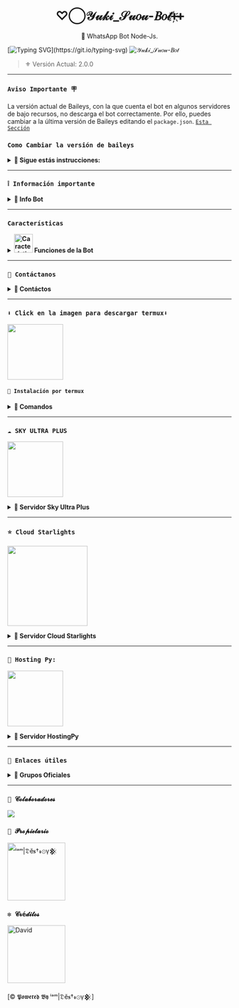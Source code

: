 <h1 align="center">♡⃝𝒴𝓊𝓀𝒾_𝒮𝓊𝑜𝓊-𝐵𝑜𝓉ᚐ҉ᚐ</h1>
 <p align="center">🌹 WhatsApp Bot Node-Js.</p>
</p>

  [![Typing SVG](https://readme-typing-svg.demolab.com?font=Fira+Code&pause=1000&color=FF0000&lines=𝐁𝐢𝐞𝐧𝐯𝐞𝐧𝐢𝐝𝐨+𝐚𝐥+𝐑𝐞𝐩𝐨𝐬𝐢𝐭𝐨𝐫𝐢𝐨+𝐎𝐟𝐢𝐜𝐢𝐚𝐥+𝐝𝐞;✨𝐘𝐮𝐤𝐢-𝐒𝐮𝐨𝐮-𝐁𝐨𝐭✨;𝐆𝐫𝐚𝐜𝐢𝐚𝐬+𝐩𝐨𝐫+𝐩𝐫𝐞𝐟𝐞𝐫𝐢𝐫𝐧𝐨𝐬;𝐂𝐫𝐞𝐚𝐝𝐨+𝐩𝐨𝐫+𝐈'𝐚𝐦|𝐃𝐞𝐬𝐭𝐫𝐨𝐲𒆜;✨+🌹🫦💖!!!)](https://git.io/typing-svg)
![𝒴𝓊𝓀𝒾_𝒮𝓊𝑜𝓊-𝐵𝑜𝓉](https://files.catbox.moe/om9jai.jpg)
> ⚜️ Versión Actual: 2.0.0 
---
### **`Aviso Importante 🪧`**
La versión actual de Baileys, con la que cuenta el bot en algunos servidores de bajo recursos, no descarga el bot correctamente. Por ello, puedes cambiar a la última versión de Baileys editando el `package.json`. [`Esta Sección`](https://github.com/The-King-Destroy/Yuki_Suou-Bot/blob/main/package.json#L34)

### **`Como Cambiar la versión de baileys`**
<details>
 <summary><b> 🍃 Sigue estás instrucciones:</b></summary>
 
**Después de presionar la parte que dice `Esta Sección` te llevará al package.json editarás la sección que te indica y le pondrás un "*":
"@whiskeysockets/baileys": "`github:Dev-Diego/Bailey`",
Asi debería de quedar 👇:
"@whiskeysockets/baileys": "`*`",**

</details>

---

### **`❕️ Información importante`**

<details>
 <summary><b> 🌷 Info Bot</b></summary>

* Este proyecto **no está afiliado de ninguna manera** con `WhatsApp`, `Inc. WhatsApp` es una marca registrada de `WhatsApp LLC`, y este bot es un **desarrollo independiente** que **no tiene ninguna relación oficial con la compañía**.

</details>

---

### **` Características `**
<details>
 <summary><b> <img src="https://i.pinimg.com/originals/73/69/6e/73696e022df7cd5cb3d999c6875361dd.gif" alt="Características" width="42" height="42"> Funciones de la Bot</b></summary>

> Bot en desarrollo si presenta alguna falla reportar al creador para darle una solución óptima.

- [x] Interacción con voz y texto
- [x] Configuración de grupo
- [x] antidelete, antilink, antispam, etc
- [ ] Bienvenida personalizada
- [x] Juegos, tictactoe, mate, etc
- [x] Chatbot (simsimi)
- [x] Chatbot (autoresponder)
- [x] Crear sticker de image/video/gif/url
- [x] SubBot (Jadibot)
- [x]    Buscador Google
- [x] Juego RPG
- [ ] Personalizar imagen del menú
- [x] Descarga de música y video De YT
- [ ] Otros

</details>

---

### **`💭 Contáctanos`**

<details>
<summary><b> 🌻 Contáctos</b></summary>

* thekingdestroy507@gmail.com
* https://wa.me/584120346669
* https://wa.me/584128382768

</details>

---

### **`⬇️ Click en la imagen para descargar termux⬇️`**
<a
href="https://www.mediafire.com/file/3hsvi3xkpq3a64o/termux_118.a"><img src="https://qu.ax/finc.jpg" height="125px"></a>

<div align=>

#### **`🚀 Instalación por termux`**

<details>
 <summary><b> 💫 Comandos</b></summary>

#### **✨ Instalación manual por termux**
> **Nota** Comandos para instalar de forma manual, Copia los códigos uno por uno, no los pegues todos juntos a la vez.

```bash
termux-setup-storage
```

```bash
apt update && apt upgrade && pkg install -y git nodejs ffmpeg imagemagick yarn
```

```bash
git clone https://github.com/The-King-Destroy/Yuki_Suou-Bot && cd Yuki_Suou-Bot
```

```bash
yarn install && npm install
```

```bash
npm start
```
> **Warning** Si aparece (Y/I/N/O/D/Z) [default=N] ? use la letra "y" + "ENTER" para continuar con la instalación 
---

#### 📁 INSTALACIÓN POR TERMUX - ARCHIVOS
> **Nota** Descargué y Descomprime
### [`Yuki_Suou-Bot ~ Archivos`](https://github.com/The-King-Destroy/Yuki_Suou-Bot/archive/refs/heads/master.zip)

```bash
termux-setup-storage
```

```bash
apt update && apt upgrade && pkg install -y git nodejs ffmpeg imagemagick yarn
```

```bash
cd storage/downloads/Yuki_Suou-Bot-master/Yuki_Suou-Bot-master 
```

```bash
yarn install
```

```bash
npm install
```

```bash
npm start
```
* #### APLICACIÓN RECOMENDADA PARA [`DESCOMPRIMIR`](https://play.google.com/store/apps/details?id=com.rarlab.rar)
* #### APLICACIÓN RECOMENDADA PARA EDITAR [`NÚMERO DE OWNER`](https://play.google.com/store/apps/details?id=com.rhmsoft.code)
> **Nota** Guardar los archivos en la ubicación: storage/downloads/Yuki_Suou-Bot-master/Yuki_Suou-Bot-master   
----
#### **🟢 Activar en caso de detenerse en termux**

Si después de instalar el bot en Termux se detiene (pantalla en blanco, pérdida de conexión a Internet, reinicio del dispositivo), sigue estos pasos:

1. Abre Termux y navega al directorio del bot:
    ```bash
    cd Yuki_Suou-Bot
    ```

2. Inicia el bot nuevamente:
    ```bash
    npm start
    ```

---

#### **⚜️ Obtener otro codigo qr en termux**

Si después de instalar el bot en Termux y iniciar la session del bot (el numero se va a soporte, se cierra la conexión o demorastes al conectar), sigue estos pasos:

1. Abre Termux y navega al directorio del bot:
    ```bash
    cd Yuki_Suou-Bot
    ```

2. Elimina la carpeta YukiSession:
    ```bash
    rm -rf YukiSession
    ```

3. Inicia el bot nuevamente:
    ```bash
    npm start
    ```

---

### **🤖 Para activar 24/7 (termux)**

> comando para obtener la bot 24/7 en termux

```bash
npm i -g pm2 && pm2 start index.js && pm2 save && pm2 logs
```

</details>

---

### **`☁️ SKY ULTRA PLUS`**

<a
href="https://dash.skyultraplus.com/home"><img src="https://qu.ax/zFzXF.png" height="125px"></a>

<details>
 <summary><b> 🌹 Servidor Sky Ultra Plus</b></summary>

* Dashboard  [`Dash`](https://dash.skyultraplus.com)
* Panel [`Panel`](https://panel.skyultraplus.com)
* Canal de WhatsApp [`Canal sky`](https://whatsapp.com/channel/0029VakUvreFHWpyWUr4Jr0g)
* Comunidad  [`Aquí`](https://chat.whatsapp.com/JPwcXvPEUwlEOyjI3BpYys)
* Contacto(s) [`Gata Dios`](https://wa.me/message/B3KTM5XN2JMRD1) / [`Russell`](https://api.whatsapp.com/send/?phone=15167096032&text&type=phone_number&app_absent=0) / [`elrebelde21`](https://facebook.com/elrebelde21)
* Discord [`SkyUltraPlus`](https://discord.gg/Ph4eWsZ8)

</details>

---

### **`⭐ Cloud Starlights`**

<a
href="https://dash.starlights.uk"><img src="https://i.ibb.co/37T9Nnk/file.jpg" height="180px"></a>

<details>
 <summary><b> 🌟 Servidor Cloud Starlights</b></summary>

* Dashboard  [`Dash`](https://dash.starlights.uk)
* Panel  [`Panel`](https://cloud.starlights.uk/)
* Canal de WhatsApp  [`Canal Starlights`](https://whatsapp.com/channel/0029VaBfsIwGk1FyaqFcK91S)
* Tutorial  [`YouTube`](https://youtu.be/VxCnxpjGAZY)
* Contacto(s)  [`Soporte`](https://wa.me/5218261000681)

</details>

---

### **`🌌 Hosting Py:`**

<a
href="https://dahs.hostingpy.shop/home"><img src="https://files.catbox.moe/lr92z2.jpg" height="125px"></a>

<details>
 <summary><b> 🌠 Servidor HostingPy</b></summary>

* Dashboard  [`Dash`](https://dahs.hostingpy.shop)
* Panel [`Panel`](https://panel.hostingpy.shop)
* Canal de WhatsApp [`Canal Hosting`](https://whatsapp.com/channel/0029Vak4e1R4NVifmh8Tvi3q)
* Comunidad  [`Aquí`](https://chat.whatsapp.com/HT9YFbWTuqO0DQrq6Xxhvx)
* Contacto(s) [`Soporte`](https://wa.me/595976126756)

> **`Usa Mi Código de Referencia`**:
 VOed0vMx

</details>

---

### **`🔗 Enlaces útiles`**

<details>
 <summary><b> 🍒 Grupos Oficiales </b></summary>

| APP | TIPO | ENLACE |
|------|-------------|-------|
| WhatsApp | 𝒞𝒶𝓃𝒶𝓁 𝒪𝒻𝒾𝒸𝒾𝒶𝓁 | [¡Click aquí!](https://whatsapp.com/channel/0029VapSIvR5EjxsD1B7hU3T) |
| WhatsApp | 𝒢𝓇𝓊𝓅𝑜 𝒪𝒻𝒾𝒸𝒾𝒶𝓁 | [¡Click aquí!](https://chat.whatsapp.com/E78uEs2qJIE0apCLB7rSQZ) |
| WhatsApp | 𝒞𝑜𝓂𝓊𝓃𝒾𝒹𝒶𝒹 𝒪𝒻𝒾𝒸𝒾𝒶𝓁 | [¡Click aquí!](https://chat.whatsapp.com/BuLovToIxdiLeycG2d3xJN) |

</details>

---

### **`🌟 𝓒𝓸𝓵𝓪𝓫𝓸𝓻𝓪𝓭𝓸𝓻𝓮𝓼`**
<a href="https://github.com/The-King-Destroy/Yuki_Suou-Bot/graphs/contributors">
<img src="https://contrib.rocks/image?repo=The-King-Destroy/Yuki_Suou-Bot" /> 
</a>

### **`👑 𝓟𝓻𝓸𝓹𝓲𝓮𝓽𝓪𝓻𝓲𝓸`**
<a
href="https://github.com/The-King-Destroy"><img src="https://github.com/The-King-Destroy.png" width="130" height="130" alt="
ⁱᵃᵐ|𝔇ĕ𝐬†𝓻⊙γ𒆜"/></a>

### **`❇️ 𝓒𝓻é𝓭𝓲𝓽𝓸𝓼`**
<a
href="https://github.com/David-Chian"><img src="https://github.com/David-Chian.png" width="130" height="130" alt="David"/></a>

[© 𝕻𝖔𝖜𝖊𝖗𝖊𝖉 𝕭𝖞 ⁱᵃᵐ|𝔇ĕ𝐬†𝓻⊙γ𒆜]
